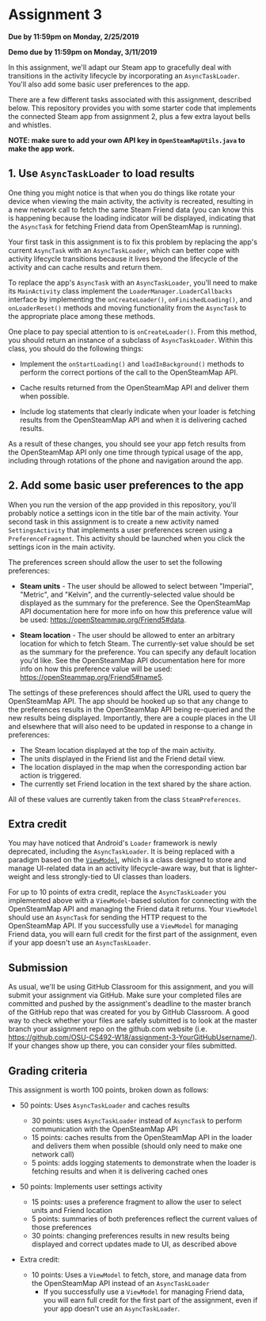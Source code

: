 # Assignment 3
**Due by 11:59pm on Monday, 2/25/2019**

**Demo due by 11:59pm on Monday, 3/11/2019**

In this assignment, we'll adapt our Steam app to gracefully deal with transitions in the activity lifecycle by incorporating an `AsyncTaskLoader`.  You'll also add some basic user preferences to the app.

There are a few different tasks associated with this assignment, described below.  This repository provides you with some starter code that implements the connected Steam app from assignment 2, plus a few extra layout bells and whistles.

**NOTE: make sure to add your own API key in `OpenSteamMapUtils.java` to make the app work.**

## 1. Use `AsyncTaskLoader` to load results

One thing you might notice is that when you do things like rotate your device when viewing the main activity, the activity is recreated, resulting in a new network call to fetch the same Steam Friend data (you can know this is happening because the loading indicator will be displayed, indicating that the `AsyncTask` for fetching Friend data from OpenSteamMap is running).

Your first task in this assignment is to fix this problem by replacing the app's current `AsyncTask` with an `AsyncTaskLoader`, which can better cope with activity lifecycle transitions because it lives beyond the lifecycle of the activity and can cache results and return them.

To replace the app's `AsyncTask` with an `AsyncTaskLoader`, you'll need to make its `MainActivity` class implement the `LoaderManager.LoaderCallbacks` interface by implementing the `onCreateLoader()`, `onFinishedLoading()`, and `onLoaderReset()` methods and moving functionality from the `AsyncTask` to the appropriate place among these methods.

One place to pay special attention to is `onCreateLoader()`.  From this method, you should return an instance of a subclass of `AsyncTaskLoader`.  Within this class, you should do the following things:

  * Implement the `onStartLoading()` and `loadInBackground()` methods to perform the correct portions of the call to the OpenSteamMap API.

  * Cache results returned from the OpenSteamMap API and deliver them when possible.

  * Include log statements that clearly indicate when your loader is fetching results from the OpenSteamMap API and when it is delivering cached results.

As a result of these changes, you should see your app fetch results from the OpenSteamMap API only one time through typical usage of the app, including through rotations of the phone and navigation around the app.

## 2. Add some basic user preferences to the app

When you run the version of the app provided in this repository, you'll probably notice a settings icon in the title bar of the main activity.  Your second task in this assignment is to create a new activity named `SettingsActivity` that implements a user preferences screen using a `PreferenceFragment`.  This activity should be launched when you click the settings icon in the main activity.

The preferences screen should allow the user to set the following preferences:

  * **Steam units** - The user should be allowed to select between "Imperial", "Metric", and "Kelvin", and the currently-selected value should be displayed as the summary for the preference.  See the OpenSteamMap API documentation here for more info on how this preference value will be used: https://openSteammap.org/Friend5#data.

  * **Steam location** - The user should be allowed to enter an arbitrary location for which to fetch Steam.  The currently-set value should be set as the summary for the preference.  You can specify any default location you'd like.  See the OpenSteamMap API documentation here for more info on how this preference value will be used: https://openSteammap.org/Friend5#name5.

The settings of these preferences should affect the URL used to query the OpenSteamMap API.  The app should be hooked up so that any change to the preferences results in the OpenSteamMap API being re-queried and the new results being displayed.  Importantly, there are a couple places in the UI and elsewhere that will also need to be updated in response to a change in preferences:
  * The Steam location displayed at the top of the main activity.
  * The units displayed in the Friend list and the Friend detail view.
  * The location displayed in the map when the corresponding action bar action is triggered.
  * The currently set Friend location in the text shared by the share action.

All of these values are currently taken from the class `SteamPreferences`.

## Extra credit

You may have noticed that Android's `Loader` framework is newly deprecated, including the `AsyncTaskLoader`.  It is being replaced with a paradigm based on the [`ViewModel`](https://developer.android.com/topic/libraries/architecture/viewmodel), which is a class designed to store and manage UI-related data in an activity lifecycle-aware way, but that is lighter-weight and less strongly-tied to UI classes than loaders.

For up to 10 points of extra credit, replace the `AsyncTaskLoader` you implemented above with a `ViewModel`-based solution for connecting with the OpenSteamMap API and managing the Friend data it returns.  Your `ViewModel` should use an `AsyncTask` for sending the HTTP request to the OpenSteamMap API.  If you successfully use a `ViewModel` for managing Friend data, you will earn full credit for the first part of the assignment, even if your app doesn't use an `AsyncTaskLoader`.

## Submission

As usual, we'll be using GitHub Classroom for this assignment, and you will submit your assignment via GitHub. Make sure your completed files are committed and pushed by the assignment's deadline to the master branch of the GitHub repo that was created for you by GitHub Classroom. A good way to check whether your files are safely submitted is to look at the master branch your assignment repo on the github.com website (i.e. https://github.com/OSU-CS492-W18/assignment-3-YourGitHubUsername/). If your changes show up there, you can consider your files submitted.

## Grading criteria

This assignment is worth 100 points, broken down as follows:

  * 50 points: Uses `AsyncTaskLoader` and caches results
    * 30 points: uses `AsyncTaskLoader` instead of `AsyncTask` to perform communication with the OpenSteamMap API
    * 15 points: caches results from the OpenSteamMap API in the loader and delivers them when possible (should only need to make one network call)
    * 5 points: adds logging statements to demonstrate when the loader is fetching results and when it is delivering cached ones

  * 50 points: Implements user settings activity
    * 15 points: uses a preference fragment to allow the user to select units and Friend location
    * 5 points: summaries of both preferences reflect the current values of those preferences
    * 30 points: changing preferences results in new results being displayed and correct updates made to UI, as described above

  * Extra credit:
    * 10 points: Uses a `ViewModel` to fetch, store, and manage data from the OpenSteamMap API instead of an `AsyncTaskLoader`
      * If you successfully use a `ViewModel` for managing Friend data, you will earn full credit for the first part of the assignment, even if your app doesn't use an `AsyncTaskLoader`.
